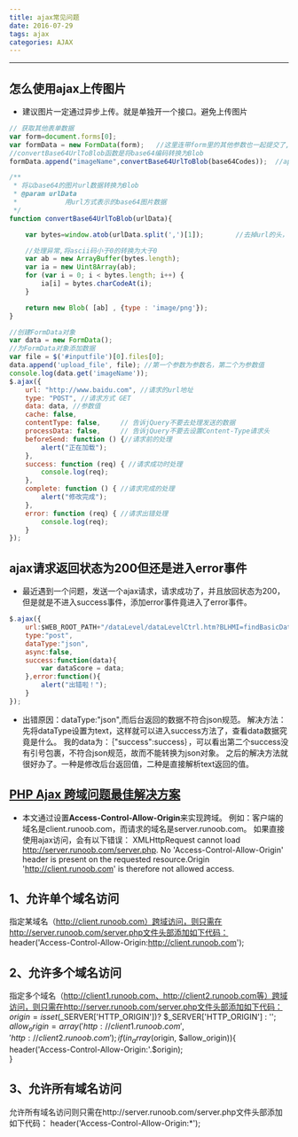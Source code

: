 ```yaml
---
title: ajax常见问题
date: 2016-07-29
tags: ajax
categories: AJAX
---
```

------

<!-- more -->

## 怎么使用ajax上传图片

* 建议图片一定通过异步上传。就是单独开一个接口。避免上传图片
```js
// 获取其他表单数据
var form=document.forms[0];
var formData = new FormData(form);   //这里连带form里的其他参数也一起提交了,如果不需要提交其他参数可以直接FormData无参数的构造函数
//convertBase64UrlToBlob函数是将base64编码转换为Blob
formData.append("imageName",convertBase64UrlToBlob(base64Codes));  //append函数的第一个参数是后台获取数据的参数名,和html标签的input的name属性功能相同

/**
 * 将以base64的图片url数据转换为Blob
 * @param urlData
 *            用url方式表示的base64图片数据
 */
function convertBase64UrlToBlob(urlData){

    var bytes=window.atob(urlData.split(',')[1]);        //去掉url的头，并转换为byte

    //处理异常,将ascii码小于0的转换为大于0
    var ab = new ArrayBuffer(bytes.length);
    var ia = new Uint8Array(ab);
    for (var i = 0; i < bytes.length; i++) {
        ia[i] = bytes.charCodeAt(i);
    }

    return new Blob( [ab] , {type : 'image/png'});
}

//创建FormData对象
var data = new FormData();
//为FormData对象添加数据
var file = $('#inputfile')[0].files[0];
data.append('upload_file', file); //第一个参数为参数名，第二个为参数值
console.log(data.get('imageName'));
$.ajax({
    url: "http://www.baidu.com", //请求的url地址
    type: "POST", //请求方式 GET
    data: data, //参数值
    cache: false,
    contentType: false,     // 告诉jQuery不要去处理发送的数据
    processData: false,     // 告诉jQuery不要去设置Content-Type请求头
    beforeSend: function () {//请求前的处理
        alert("正在加载");
    },
    success: function (req) { //请求成功时处理
        console.log(req);
    },
    complete: function () { //请求完成的处理
        alert("修改完成");
    },
    error: function (req) { //请求出错处理
        console.log(req);
    }
});
```


## ajax请求返回状态为200但还是进入error事件

* 最近遇到一个问题，发送一个ajax请求，请求成功了，并且放回状态为200，但是就是不进入success事件，添加error事件竟进入了error事件。
```js
$.ajax({  
    url:$WEB_ROOT_PATH+"/dataLevel/dataLevelCtrl.htm?BLHMI=findBasicDataLevel",  
    type:"post",  
    dataType:"json",  
    async:false,  
    success:function(data){  
        var dataScore = data;  
    },error:function(){  
        alert("出错啦！");  
    }  
});  
```
* 出错原因：dataType:"json",而后台返回的数据不符合json规范。
解决方法：先将dataType设置为text，这样就可以进入success方法了，查看data数据究竟是什么。
我的data为：｛"success":success｝，可以看出第二个success没有引号包裹，不符合json规范，故而不能转换为json对象。
之后的解决方法就很好办了。一种是修改后台返回值，二种是直接解析text返回的值。

## [PHP Ajax 跨域问题最佳解决方案](http://www.runoob.com/w3cnote/php-ajax-cross-border.html)

* 本文通过设置**Access-Control-Allow-Origin**来实现跨域。
例如：客户端的域名是client.runoob.com，而请求的域名是server.runoob.com。
如果直接使用ajax访问，会有以下错误：
XMLHttpRequest cannot load http://server.runoob.com/server.php. No 'Access-Control-Allow-Origin' header is present on the requested resource.Origin 'http://client.runoob.com' is therefore not allowed access.
## 1、允许单个域名访问
指定某域名（http://client.runoob.com）跨域访问，则只需在http://server.runoob.com/server.php文件头部添加如下代码：
header('Access-Control-Allow-Origin:http://client.runoob.com');
## 2、允许多个域名访问
指定多个域名（http://client1.runoob.com、http://client2.runoob.com等）跨域访问，则只需在http://server.runoob.com/server.php文件头部添加如下代码：
$origin = isset($_SERVER['HTTP_ORIGIN'])? $_SERVER['HTTP_ORIGIN'] : ''; $allow_origin = array(  
    'http://client1.runoob.com',  
    'http://client2.runoob.com'  
);  
if(in_array($origin, $allow_origin)){
     header('Access-Control-Allow-Origin:'.$origin);      
}
## 3、允许所有域名访问
允许所有域名访问则只需在http://server.runoob.com/server.php文件头部添加如下代码：
header('Access-Control-Allow-Origin:*');
